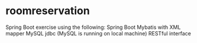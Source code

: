 # roomreservation

Spring Boot exercise using the following:
Spring Boot
Mybatis with XML mapper
MySQL jdbc (MySQL is running on local machine)
RESTful interface


